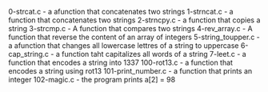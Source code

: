 0-strcat.c - a afunction that concatenates two strings
1-strncat.c - a function that concatenates two strings 
 2-strncpy.c - a function that copies a string
3-strcmp.c - A function that compares two strings
4-rev_array.c - A function that reverse the content of an array of integers
5-string_toupper.c - a afunction that changes all lowercase lettres of a string to uppercase
6-cap_string.c - a function taht capitalizes all words of a string
7-leet.c - a function that encodes a string into 1337
100-rot13.c - a function that encodes a string using rot13
101-print_number.c - a function that prints an integer
102-magic.c - the program prints a[2] = 98
